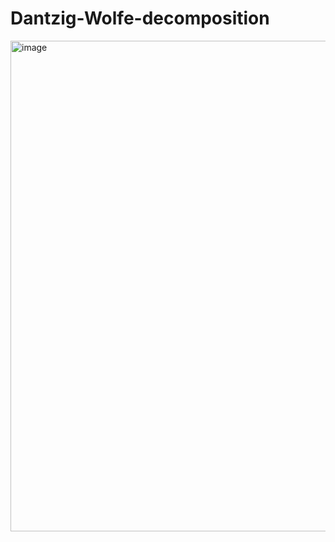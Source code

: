 # Dantzig-Wolfe-decomposition

<img width="785" alt="image" src="https://github.com/B-Awasthi/Dantzig-Wolfe-decomposition/assets/9111751/fa203e2d-fbe2-4395-96ef-acd4bb79deb0">
